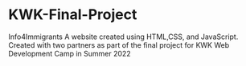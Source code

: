 # KWK-Final-Project
Info4Immigrants
A website created using HTML,CSS, and JavaScript. 
Created with two partners as part of the final project for KWK Web Development Camp in Summer 2022
